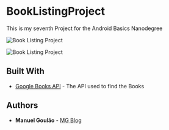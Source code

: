 # BookListingProject

This is my seventh Project for the Android Basics Nanodegree


![Book Listing Project](https://2.bp.blogspot.com/-kgtJNEcDbp4/WVyp15R39FI/AAAAAAAAD_o/foOlxty-pm0Hhxy3Yz4CVhpWuMUjyjnuACLcBGAs/s400/Screenshot_2017-07-05-09-43-01-269_com.mgoulao.booklistingproject.png)

![Book Listing Project](https://2.bp.blogspot.com/-LGvNM5OB0h4/WVyp3vC5u2I/AAAAAAAAD_s/frNBf-dGUn4PzLhDu-R2YsZv-tGsJRVrACLcBGAs/s400/Screenshot_2017-07-05-09-43-14-990_com.mgoulao.booklistingproject.png)

## Built With

* [Google Books API](https://developers.google.com/books/docs/overview) - The API used to find the Books

## Authors

* **Manuel Goulão** - [MG Blog](https://mgoulao.github.io)
